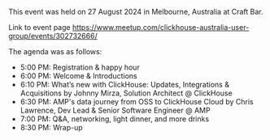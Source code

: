 This event was held on 27 August 2024 in Melbourne, Australia at Craft Bar.

Link to event page https://www.meetup.com/clickhouse-australia-user-group/events/302732666/

The agenda was as follows:
- 5:00 PM: Registration & happy hour
- 6:00 PM: Welcome & Introductions
- 6:10 PM: What’s new with ClickHouse: Updates, Integrations & Acquisitions by Johnny Mirza, Solution Architect @ ClickHouse
- 6:30 PM: AMP's data journey from OSS to ClickHouse Cloud by Chris Lawrence, Dev Lead & Senior Software Engineer @ AMP
- 7:00 PM: Q&A, networking, light dinner, and more drinks
- 8:30 PM: Wrap-up
